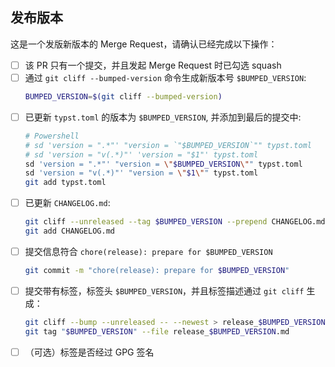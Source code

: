 ## 发布版本
这是一个发版新版本的 Merge Request，请确认已经完成以下操作：
- [ ] 该 PR 只有一个提交，并且发起 Merge Request 时已勾选 squash
- [ ] 通过 `git cliff --bumped-version` 命令生成新版本号 `$BUMPED_VERSION`:
    ```sh
    BUMPED_VERSION=$(git cliff --bumped-version)
    ```
- [ ] 已更新 `typst.toml` 的版本为 `$BUMPED_VERSION`, 并添加到最后的提交中:
    ```sh
    # Powershell
    # sd 'version = ".*"' "version = `"$BUMPED_VERSION`"" typst.toml
    # sd 'version = "v(.*)"' 'version = "$1"' typst.toml
    sd 'version = ".*"' "version = \"$BUMPED_VERSION\"" typst.toml
    sd 'version = "v(.*)"' "version = \"$1\"" typst.toml
    git add typst.toml
    ```
- [ ] 已更新 `CHANGELOG.md`:
    ```sh
    git cliff --unreleased --tag $BUMPED_VERSION --prepend CHANGELOG.md -- --newest
    git add CHANGELOG.md
    ```
- [ ] 提交信息符合 `chore(release): prepare for $BUMPED_VERSION`
    ```sh
    git commit -m "chore(release): prepare for $BUMPED_VERSION"
    ```
- [ ] 提交带有标签，标签头 `$BUMPED_VERSION`，并且标签描述通过 `git cliff` 生成：
    ```sh
    git cliff --bump --unreleased -- --newest > release_$BUMPED_VERSION.md
    git tag "$BUMPED_VERSION" --file release_$BUMPED_VERSION.md
    ```
- [ ] （可选）标签是否经过 GPG 签名
